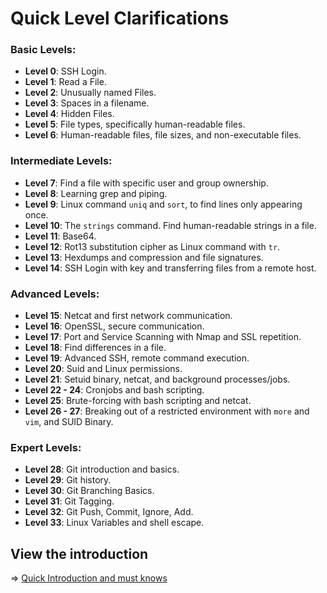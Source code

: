 # Quick Level Clarifications

### Basic Levels:
- **Level 0**: SSH Login.
- **Level 1**: Read a File.
- **Level 2**: Unusually named Files.
- **Level 3**: Spaces in a filename.
- **Level 4**: Hidden Files.
- **Level 5**: File types, specifically human-readable files.
- **Level 6**: Human-readable files, file sizes, and non-executable files.

### Intermediate Levels:
- **Level 7**: Find a file with specific user and group ownership.
- **Level 8**: Learning grep and piping.
- **Level 9**: Linux command `uniq` and `sort`, to find lines only appearing once.
- **Level 10**: The `strings` command. Find human-readable strings in a file.
- **Level 11**: Base64.
- **Level 12**: Rot13 substitution cipher as Linux command with `tr`.
- **Level 13**: Hexdumps and compression and file signatures.
- **Level 14**: SSH Login with key and transferring files from a remote host.

### Advanced Levels:
- **Level 15**: Netcat and first network communication.
- **Level 16**: OpenSSL, secure communication.
- **Level 17**: Port and Service Scanning with Nmap and SSL repetition.
- **Level 18**: Find differences in a file.
- **Level 19**: Advanced SSH, remote command execution.
- **Level 20**: Suid and Linux permissions.
- **Level 21**: Setuid binary, netcat, and background processes/jobs.
- **Level 22 - 24**: Cronjobs and bash scripting.
- **Level 25**: Brute-forcing with bash scripting and netcat.
- **Level 26 - 27**: Breaking out of a restricted environment with `more` and `vim`, and SUID Binary.

### Expert Levels:
- **Level 28**: Git introduction and basics.
- **Level 29**: Git history.
- **Level 30**: Git Branching Basics.
- **Level 31**: Git Tagging.
- **Level 32**: Git Push, Commit, Ignore, Add.
- **Level 33**: Linux Variables and shell escape.

## View the introduction
⇒ [Quick Introduction and must knows](introduction.md)

